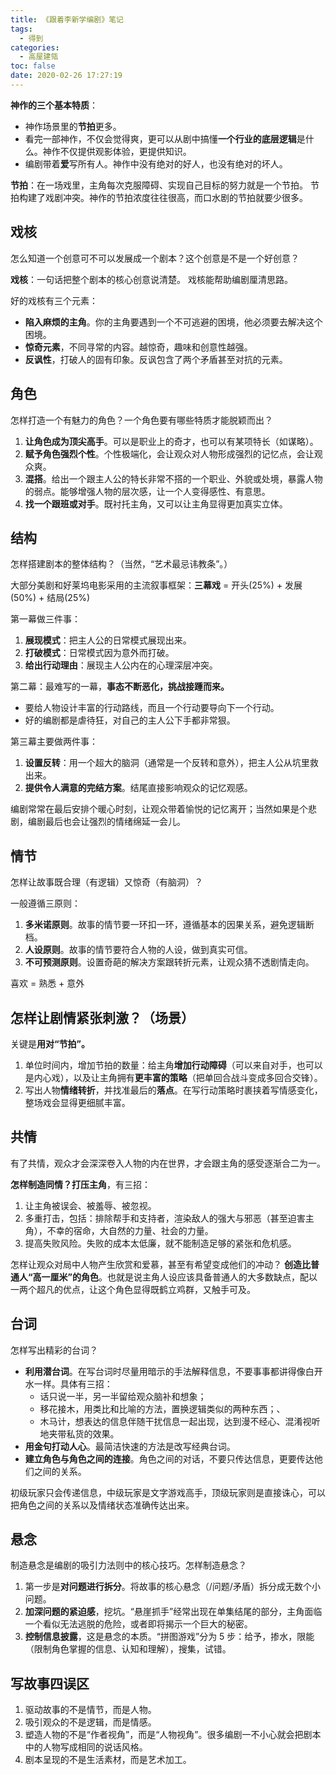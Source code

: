 ```yaml
---
title: 《跟着李新学编剧》笔记
tags:
  - 得到
categories:
  - 高屋建瓴
toc: false
date: 2020-02-26 17:27:19
---
```


**神作的三个基本特质**：
- 神作场景里的**节拍**更多。
- 看完一部神作，不仅会觉得爽，更可以从剧中搞懂**一个行业的底层逻辑**是什么。神作不仅提供观影体验，更提供知识。
- 编剧带着**爱**写所有人。神作中没有绝对的好人，也没有绝对的坏人。

<!--more-->

**节拍**：在一场戏里，主角每次克服障碍、实现自己目标的努力就是一个节拍。
节拍构建了戏剧冲突。神作的节拍浓度往往很高，而口水剧的节拍就要少很多。

## 戏核

怎么知道一个创意可不可以发展成一个剧本？这个创意是不是一个好创意？

**戏核**：一句话把整个剧本的核心创意说清楚。
戏核能帮助编剧厘清思路。

好的戏核有三个元素：
- **陷入麻烦的主角**。你的主角要遇到一个不可逃避的困境，他必须要去解决这个困境。
- **惊奇元素**，不同寻常的内容。越惊奇，趣味和创意性越强。
- **反讽性**，打破人的固有印象。反讽包含了两个矛盾甚至对抗的元素。

## 角色

怎样打造一个有魅力的角色？一个角色要有哪些特质才能脱颖而出？

1. **让角色成为顶尖高手**。可以是职业上的奇才，也可以有某项特长（如谋略）。
2. **赋予角色强烈个性**。个性极端化，会让观众对人物形成强烈的记忆点，会让观众爽。
3. **混搭**。给出一个跟主人公的特长非常不搭的一个职业、外貌或处境，暴露人物的弱点。能够增强人物的层次感，让一个人变得感性、有意思。
4. **找一个跟班或对手**。既衬托主角，又可以让主角显得更加真实立体。

## 结构

怎样搭建剧本的整体结构？（当然，“艺术最忌讳教条”。）

大部分美剧和好莱坞电影采用的主流叙事框架：**三幕戏** = 开头(25%) + 发展(50%) + 结局(25%)

第一幕做三件事：
1. **展现模式**：把主人公的日常模式展现出来。
2. **打破模式**：日常模式因为意外而打破。
3. **给出行动理由**：展现主人公内在的心理深层冲突。

第二幕：最难写的一幕，**事态不断恶化，挑战接踵而来。**
- 要给人物设计丰富的行动路线，而且一个行动要导向下一个行动。
- 好的编剧都是虐待狂，对自己的主人公下手都非常狠。

第三幕主要做两件事：
1. **设置反转**：用一个超大的脑洞（通常是一个反转和意外），把主人公从坑里救出来。
2. **提供令人满意的完结方案**。结尾直接影响观众的记忆观感。

编剧常常在最后安排个暖心时刻，让观众带着愉悦的记忆离开；当然如果是个悲剧，编剧最后也会让强烈的情绪绵延一会儿。

## 情节

怎样让故事既合理（有逻辑）又惊奇（有脑洞）？

一般遵循三原则：
1. **多米诺原则**。故事的情节要一环扣一环，遵循基本的因果关系，避免逻辑断档。
2. **人设原则**。故事的情节要符合人物的人设，做到真实可信。
3. **不可预测原则**。设置奇葩的解决方案跟转折元素，让观众猜不透剧情走向。

喜欢 = 熟悉 + 意外

## 怎样让剧情紧张刺激？（场景）

关键是**用对“节拍”。**

1. 单位时间内，增加节拍的数量：给主角**增加行动障碍**（可以来自对手，也可以是内心戏），以及让主角拥有**更丰富的策略**（把单回合战斗变成多回合交锋）。
2. 写出人物**情绪转折**，并找准最后的**落点**。在写行动策略时裹挟着写情感变化，整场戏会显得更细腻丰富。

## 共情

有了共情，观众才会深深卷入人物的内在世界，才会跟主角的感受逐渐合二为一。

**怎样制造同情？打压主角**，有三招：
1. 让主角被误会、被羞辱、被忽视。
2. 多重打击，包括：排除帮手和支持者，渲染敌人的强大与邪恶（甚至迫害主角），不幸的宿命，大自然的力量、社会的力量。
3. 提高失败风险。失败的成本太低廉，就不能制造足够的紧张和危机感。

怎样让观众对局中人物产生欣赏和爱慕，甚至有希望变成他们的冲动？
**创造比普通人“高一厘米”的角色**。也就是说主角人设应该具备普通人的大多数缺点，配以一两个超凡的优点，让这个角色显得既鹤立鸡群，又触手可及。

## 台词

怎样写出精彩的台词？

- **利用潜台词**。在写台词时尽量用暗示的手法解释信息，不要事事都讲得像白开水一样。具体有三招：
	- 话只说一半，另一半留给观众脑补和想象；
	- 移花接木，用类比和比喻的方法，置换逻辑类似的两种东西；、
	- 木马计，想表达的信息伴随干扰信息一起出现，达到漫不经心、混淆视听地夹带私货的效果。
- **用金句打动人心**。最简洁快速的方法是改写经典台词。
- **建立角色与角色之间的连接**。角色之间的对话，不要只传达信息，更要传达他们之间的关系。

初级玩家只会传递信息，中级玩家是文字游戏高手，顶级玩家则是直接诛心，可以把角色之间的关系以及情绪状态准确传达出来。

## 悬念

制造悬念是编剧的吸引力法则中的核心技巧。怎样制造悬念？

1. 第一步是**对问题进行拆分**。将故事的核心悬念（/问题/矛盾）拆分成无数个小问题。
2. **加深问题的紧迫感**，挖坑。“悬崖抓手”经常出现在单集结尾的部分，主角面临一个看似无法逃脱的危险，或者即将揭示一个巨大的秘密。
3. **控制信息披露**，这是悬念的本质。“拼图游戏”分为 5 步：给予，掺水，限能（限制角色掌握的信息、认知和理解），搜集，试错。

## 写故事四误区

1. 驱动故事的不是情节，而是人物。
2. 吸引观众的不是逻辑，而是情感。
3. 塑造人物的不是“作者视角”，而是“人物视角”。很多编剧一不小心就会把剧本中的人物写成相同的说话风格。
4. 剧本呈现的不是生活素材，而是艺术加工。













